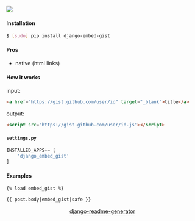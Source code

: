 <!--
https://pypi.org/project/readme-generator/
https://pypi.org/project/python-readme-generator/
https://pypi.org/project/django-readme-generator/
-->

[![](https://img.shields.io/pypi/pyversions/django-embed-gist.svg?longCache=True)](https://pypi.org/project/django-embed-gist/)

#### Installation
```bash
$ [sudo] pip install django-embed-gist
```

#### Pros
+   native (html links)

#### How it works
input:
```html
<a href="https://gist.github.com/user/id" target="_blank">title</a>
```

output:
```html
<script src="https://gist.github.com/user/id.js"></script>
```

#### `settings.py`
```python
INSTALLED_APPS+= [
    'django_embed_gist'
]
```

#### Examples
```html
{% load embed_gist %}

{{ post.body|embed_gist|safe }}
```

<p align="center">
    <a href="https://pypi.org/project/django-readme-generator/">django-readme-generator</a>
</p>